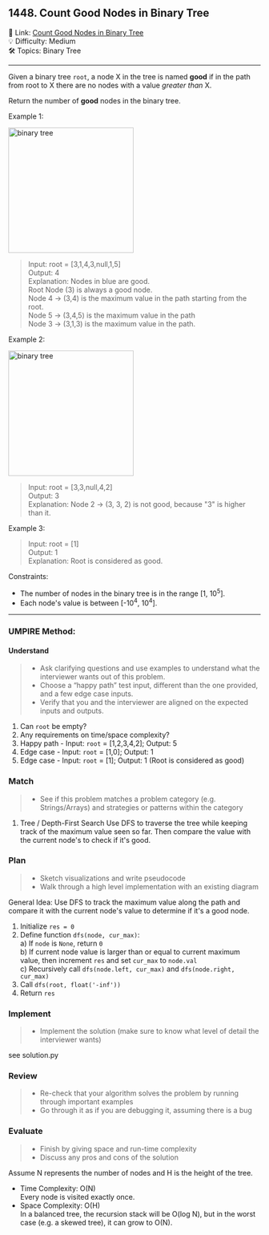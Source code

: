 ## 1448. Count Good Nodes in Binary Tree
🔗 Link: [Count Good Nodes in Binary Tree](https://leetcode.com/problems/count-good-nodes-in-binary-tree/description/)<br>
💡 Difficulty: Medium<br>
🛠️ Topics: Binary Tree<br>

<hr>

Given a binary tree `root`, a node X in the tree is named **good** if in the path from root to X there are no nodes with a value *greater than* X.<br>

Return the number of **good** nodes in the binary tree.<br>


Example 1:<br>

<img src="https://github.com/user-attachments/assets/b352122f-760a-44c3-a109-aba771c0cb2c" alt="binary tree" width="250" />

>Input: root = [3,1,4,3,null,1,5]<br>
Output: 4<br>
Explanation: Nodes in blue are good.<br>
Root Node (3) is always a good node.<br>
Node 4 -> (3,4) is the maximum value in the path starting from the root.<br>
Node 5 -> (3,4,5) is the maximum value in the path<br>
Node 3 -> (3,1,3) is the maximum value in the path.<br>


Example 2:<br>

<img src="https://github.com/user-attachments/assets/530b02f6-73a4-48b0-8708-74142467ae4c" alt="binary tree" width="250" />

>Input: root = [3,3,null,4,2]<br>
Output: 3<br>
Explanation: Node 2 -> (3, 3, 2) is not good, because "3" is higher than it.<br>


Example 3:<br>

>Input: root = [1]<br>
Output: 1<br>
Explanation: Root is considered as good.<br>


Constraints:<br>

- The number of nodes in the binary tree is in the range [1, 10<sup>5</sup>].
- Each node's value is between [-10<sup>4</sup>, 10<sup>4</sup>].

<hr>

### UMPIRE Method:
#### Understand

> - Ask clarifying questions and use examples to understand what the interviewer wants out of this problem.
> - Choose a “happy path” test input, different than the one provided, and a few edge case inputs. 
> - Verify that you and the interviewer are aligned on the expected inputs and outputs.
1. Can `root` be empty?<br>
2. Any requirements on time/space complexity?<br>
3. Happy path - Input: `root` = [1,2,3,4,2]; Output: 5
4. Edge case - Input: `root` = [1,0]; Output: 1
5. Edge case - Input: `root` = [1]; Output: 1 (Root is considered as good)

### Match
> - See if this problem matches a problem category (e.g. Strings/Arrays) and strategies or patterns within the category
1. Tree / Depth-First Search
   Use DFS to traverse the tree while keeping track of the maximum value seen so far. Then compare the value with the current node's to check if it's good.<br>
   
### Plan
> - Sketch visualizations and write pseudocode
> - Walk through a high level implementation with an existing diagram

General Idea: Use DFS to track the maximum value along the path and compare it with the current node's value to determine if it's a good node.

1) Initialize `res = 0`
2) Define function `dfs(node, cur_max)`:<br>
   a) If `node` is `None`, return `0`<br>
   b) If current node value is larger than or equal to current maximum value, then increment `res` and set `cur_max` to `node.val`<br>
   c) Recursively call `dfs(node.left, cur_max)` and `dfs(node.right, cur_max)`<br>
3) Call `dfs(root, float('-inf'))`
4) Return `res`
    
### Implement
> - Implement the solution (make sure to know what level of detail the interviewer wants)

see solution.py

### Review
> - Re-check that your algorithm solves the problem by running through important examples
> - Go through it as if you are debugging it, assuming there is a bug
### Evaluate
> - Finish by giving space and run-time complexity
> - Discuss any pros and cons of the solution

Assume N represents the number of nodes and H is the height of the tree.

- Time Complexity: O(N)<br>
  Every node is visited exactly once.<br>
- Space Complexity: O(H)<br>
  In a balanced tree, the recursion stack will be O(log N), but in the worst case (e.g. a skewed tree), it can grow to O(N).


